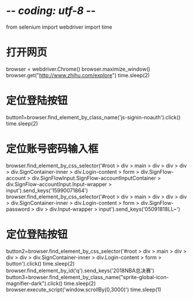 # -*- coding: utf-8 -*-
from selenium import webdriver
import time

# 打开网页
browser = webdriver.Chrome()
browser.maximize_window()
browser.get("http://www.zhihu.com/explore")
time.sleep(2)
# 定位登陆按钮
button1=browser.find_element_by_class_name('js-signin-noauth').click()
time.sleep(2)
# 定位账号密码输入框
browser.find_element_by_css_selector('#root > div > main > div > div > div > div.SignContainer-inner > div.Login-content > form > div.SignFlow-account > div.SignFlowInput.SignFlow-accountInputContainer > div.SignFlow-accountInput.Input-wrapper > input').send_keys('15990071864')
browser.find_element_by_css_selector('#root > div > main > div > div > div > div.SignContainer-inner > div.Login-content > form > div.SignFlow-password > div > div.Input-wrapper > input').send_keys('05091818LL~')
# 定位登陆按钮
button2=browser.find_element_by_css_selector('#root > div > main > div > div > div > div.SignContainer-inner > div.Login-content > form > button').click()
time.sleep(2)
browser.find_element_by_id('q').send_keys('2018NBA总决赛')
button3=browser.find_element_by_class_name("sprite-global-icon-magnifier-dark").click()
time.sleep(2)
browser.execute_script('window.scrollBy(0,3000)')
time.sleep(1)
